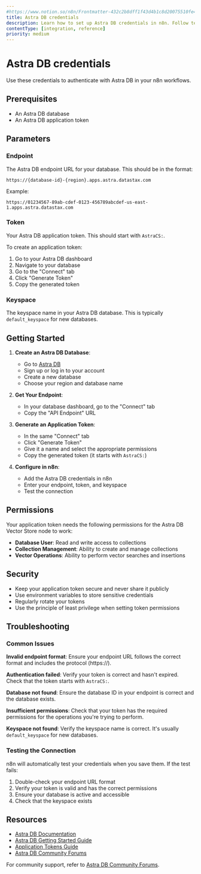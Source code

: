 ```yaml
---
#https://www.notion.so/n8n/Frontmatter-432c2b8dff1f43d4b1c8d20075510fe4
title: Astra DB credentials
description: Learn how to set up Astra DB credentials in n8n. Follow technical documentation to authenticate with Astra DB.
contentType: [integration, reference]
priority: medium
---
```


# Astra DB credentials

Use these credentials to authenticate with Astra DB in your n8n workflows.

## Prerequisites

- An Astra DB database
- An Astra DB application token

## Parameters

### Endpoint

The Astra DB endpoint URL for your database. This should be in the format:
```
https://{database-id}-{region}.apps.astra.datastax.com
```

Example:
```
https://01234567-89ab-cdef-0123-456789abcdef-us-east-1.apps.astra.datastax.com
```

### Token

Your Astra DB application token. This should start with `AstraCS:`.

To create an application token:
1. Go to your Astra DB dashboard
2. Navigate to your database
3. Go to the "Connect" tab
4. Click "Generate Token"
5. Copy the generated token

### Keyspace

The keyspace name in your Astra DB database. This is typically `default_keyspace` for new databases.

## Getting Started

1. **Create an Astra DB Database**:
   - Go to [Astra DB](https://astra.datastax.com/)
   - Sign up or log in to your account
   - Create a new database
   - Choose your region and database name

2. **Get Your Endpoint**:
   - In your database dashboard, go to the "Connect" tab
   - Copy the "API Endpoint" URL

3. **Generate an Application Token**:
   - In the same "Connect" tab
   - Click "Generate Token"
   - Give it a name and select the appropriate permissions
   - Copy the generated token (it starts with `AstraCS:`)

4. **Configure in n8n**:
   - Add the Astra DB credentials in n8n
   - Enter your endpoint, token, and keyspace
   - Test the connection

## Permissions

Your application token needs the following permissions for the Astra DB Vector Store node to work:

- **Database User**: Read and write access to collections
- **Collection Management**: Ability to create and manage collections
- **Vector Operations**: Ability to perform vector searches and insertions

## Security

- Keep your application token secure and never share it publicly
- Use environment variables to store sensitive credentials
- Regularly rotate your tokens
- Use the principle of least privilege when setting token permissions

## Troubleshooting

### Common Issues

**Invalid endpoint format**: Ensure your endpoint URL follows the correct format and includes the protocol (https://).

**Authentication failed**: Verify your token is correct and hasn't expired. Check that the token starts with `AstraCS:`.

**Database not found**: Ensure the database ID in your endpoint is correct and the database exists.

**Insufficient permissions**: Check that your token has the required permissions for the operations you're trying to perform.

**Keyspace not found**: Verify the keyspace name is correct. It's usually `default_keyspace` for new databases.

### Testing the Connection

n8n will automatically test your credentials when you save them. If the test fails:

1. Double-check your endpoint URL format
2. Verify your token is valid and has the correct permissions
3. Ensure your database is active and accessible
4. Check that the keyspace exists

## Resources

- [Astra DB Documentation](https://docs.datastax.com/en/astra-db-serverless/)
- [Astra DB Getting Started Guide](https://docs.datastax.com/en/astra-db-serverless/get-started/)
- [Application Tokens Guide](https://docs.datastax.com/en/astra-db-serverless/administration/manage-application-tokens/)
- [Astra DB Community Forums](https://community.datastax.com/)

For community support, refer to [Astra DB Community Forums](https://community.datastax.com/).

